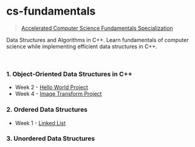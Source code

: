 # cs-fundamentals

> [Accelerated Computer Science Fundamentals Specialization](https://www.coursera.org/specializations/cs-fundamentals)
>

Data Structures and Algorithms in C++. Learn fundamentals of computer science while implementing efficient data structures in C++.

<br>

### 1. Object-Oriented Data Structures in C++

- Week 2 - [Hello World Project](/Object-Oriented_Data_Structures_in_C++/project/01_hello_world/)
- Week 4 - [Image Transform Project](/Object-Oriented_Data_Structures_in_C++/project/02_image_transform/)

### 2. Ordered Data Structures

- Week 1 - [Linked List](/Orderd_Data_Structures/project/01_linked_list/)

### 3. Unordered Data Structures
